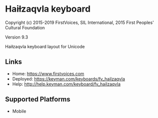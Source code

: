 Haiɫzaqvla keyboard
======================

Copyright (c) 2015-2019 FirstVoices, SIL International, 2015 First Peoples' Cultural Foundation

Version 9.3

Haiɫzaqvla keyboard layout for Unicode

Links
-----

 * Home:     <https://www.firstvoices.com>
 * Deployed: <https://keyman.com/keyboards/fv_hailzaqvla>
 * Help:     <http://help.keyman.com/keyboard/fv_hailzaqvla>
 
Supported Platforms
-------------------

 * Mobile

